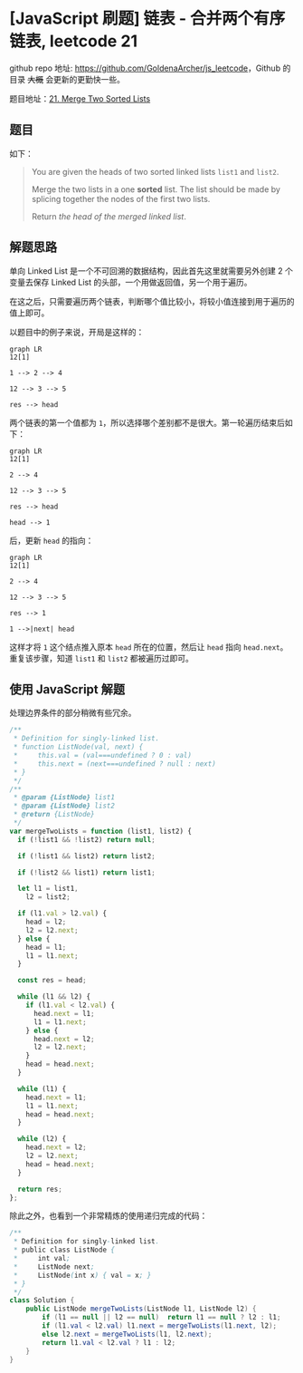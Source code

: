 # [JavaScript 刷题] 链表 - 合并两个有序链表, leetcode 21

github repo 地址: <https://github.com/GoldenaArcher/js_leetcode>，Github 的目录 ~~大概~~ 会更新的更勤快一些。

题目地址：[21. Merge Two Sorted Lists](https://leetcode.com/problems/merge-two-sorted-lists/)

## 题目

如下：

> You are given the heads of two sorted linked lists `list1` and `list2`.
>
> Merge the two lists in a one **sorted** list. The list should be made by splicing together the nodes of the first two lists.
>
> Return _the head of the merged linked list_.

## 解题思路

单向 Linked List 是一个不可回溯的数据结构，因此首先这里就需要另外创建 2 个变量去保存 Linked List 的头部，一个用做返回值，另一个用于遍历。

在这之后，只需要遍历两个链表，判断哪个值比较小，将较小值连接到用于遍历的值上即可。

以题目中的例子来说，开局是这样的：

```mermaid
graph LR
12[1]

1 --> 2 --> 4

12 --> 3 --> 5

res --> head
```

两个链表的第一个值都为 `1`，所以选择哪个差别都不是很大。第一轮遍历结束后如下：

```mermaid
graph LR
12[1]

2 --> 4

12 --> 3 --> 5

res --> head

head --> 1
```

后，更新 `head` 的指向：

```mermaid
graph LR
12[1]

2 --> 4

12 --> 3 --> 5

res --> 1

1 -->|next| head
```

这样才将 `1` 这个结点推入原本 `head` 所在的位置，然后让 `head` 指向 `head.next`。重复该步骤，知道 `list1` 和 `list2` 都被遍历过即可。

## 使用 JavaScript 解题

处理边界条件的部分稍微有些冗余。

```javascript
/**
 * Definition for singly-linked list.
 * function ListNode(val, next) {
 *     this.val = (val===undefined ? 0 : val)
 *     this.next = (next===undefined ? null : next)
 * }
 */
/**
 * @param {ListNode} list1
 * @param {ListNode} list2
 * @return {ListNode}
 */
var mergeTwoLists = function (list1, list2) {
  if (!list1 && !list2) return null;

  if (!list1 && list2) return list2;

  if (!list2 && list1) return list1;

  let l1 = list1,
    l2 = list2;

  if (l1.val > l2.val) {
    head = l2;
    l2 = l2.next;
  } else {
    head = l1;
    l1 = l1.next;
  }

  const res = head;

  while (l1 && l2) {
    if (l1.val < l2.val) {
      head.next = l1;
      l1 = l1.next;
    } else {
      head.next = l2;
      l2 = l2.next;
    }
    head = head.next;
  }

  while (l1) {
    head.next = l1;
    l1 = l1.next;
    head = head.next;
  }

  while (l2) {
    head.next = l2;
    l2 = l2.next;
    head = head.next;
  }

  return res;
};
```

除此之外，也看到一个非常精炼的使用递归完成的代码：

```java
/**
 * Definition for singly-linked list.
 * public class ListNode {
 *     int val;
 *     ListNode next;
 *     ListNode(int x) { val = x; }
 * }
 */
class Solution {
    public ListNode mergeTwoLists(ListNode l1, ListNode l2) {
        if (l1 == null || l2 == null)  return l1 == null ? l2 : l1;
        if (l1.val < l2.val) l1.next = mergeTwoLists(l1.next, l2);
        else l2.next = mergeTwoLists(l1, l2.next);
        return l1.val < l2.val ? l1 : l2;
    }
}
```
